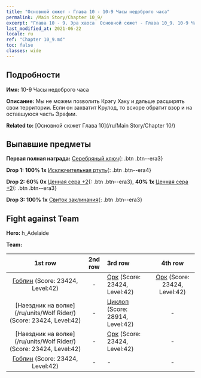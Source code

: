 ```yaml
---
title: "Основной сюжет - Глава 10 - 10-9 Часы недоброго часа"
permalink: /Main Story/Chapter 10_9/
excerpt: "Глава 10 - 9. Эра хаоса  Основной сюжет - Глава 10_9. 10-9 Часы недоброго часа"
last_modified_at: 2021-06-22
locale: ru
ref: "Chapter 10_9.md"
toc: false
classes: wide
---
```


## Подробности

 **Имя:** 10-9 Часы недоброго часа

 **Описание:** Мы не можем позволить Крэгу Хаку и дальше расширять свои территории. Если он захватит Крулод, то вскоре обратит взор и на оставшуюся часть Эрафии.

 **Related to:** [Основной сюжет Глава 10](/ru/Main Story/Chapter 10/)

## Выпавшие предметы

 **Первая полная награда:** [Серебряный ключ](/ItemsRU/con_693/){: .btn .btn--era3}

 **Drop 1:** **100% 1x** [Исключительная ртуть](/ItemsRU/mat_35/){: .btn .btn--era4}

 **Drop 2:** **60% 0x** [Ценная сера +2](/ItemsRU/mat_29/){: .btn .btn--era3}, **40% 1x** [Ценная сера +2](/ItemsRU/mat_29/){: .btn .btn--era3}

 **Drop 3:** **100% 1x** [Свиток заклинания](/ItemsRU/con_694/){: .btn .btn--era3}


## Fight against Team
 **Hero:** h_Adelaide

 **Team:**


  | 1st row | 2nd row | 3rd row | 4th row |
  |:----:|:----:|:----|:----:|
  | [Гоблин](/ru/units/Goblin/) (Score: 23424, Level:42)  | - | [Орк](/ru/units/Orc/) (Score: 23424, Level:42)  | [Орк](/ru/units/Orc/) (Score: 23424, Level:42)  |
  | [Наездник на волке](/ru/units/Wolf Rider/) (Score: 23424, Level:42)  | - | [Циклоп](/ru/units/Cyclops/) (Score: 28914, Level:42)  | - |
  | [Наездник на волке](/ru/units/Wolf Rider/) (Score: 23424, Level:42)  | - | [Орк](/ru/units/Orc/) (Score: 23424, Level:42)  | - |
  | [Гоблин](/ru/units/Goblin/) (Score: 23424, Level:42)  | - | - | - |


